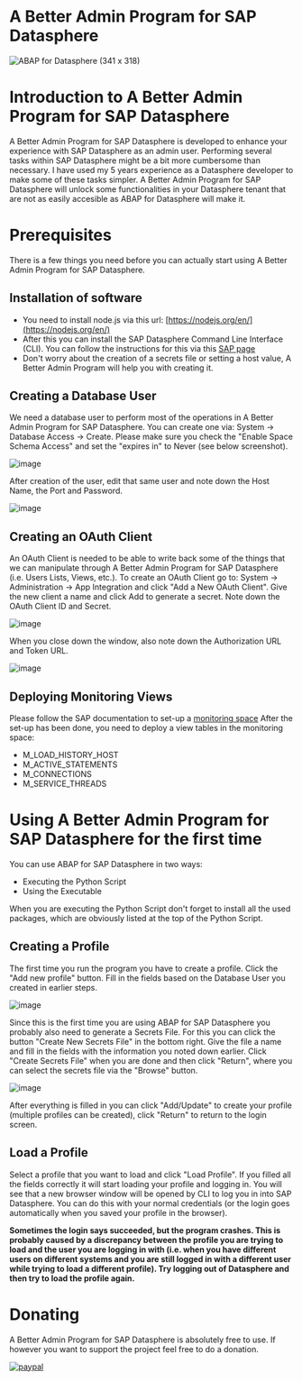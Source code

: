 # A Better Admin Program for SAP Datasphere
![ABAP for Datasphere (341 x 318)](https://github.com/kostertim87/A-Better-Admin-Program-for-Datasphere/assets/50547693/2d901eb1-3687-4500-871a-180607ea828a)

# Introduction to A Better Admin Program for SAP Datasphere

A Better Admin Program for SAP Datasphere is developed to enhance your experience with SAP Datasphere as an admin user. Performing several tasks within SAP Datasphere might be a bit more cumbersome than necessary. I have used my 5 years experience as a Datasphere developer to make some of these tasks simpler. A Better Admin Program for SAP Datasphere will unlock some functionalities in your Datasphere tenant that are not as easily accesible as ABAP for Datasphere will make it.

# Prerequisites
There is a few things you need before you can actually start using A Better Admin Program for SAP Datasphere. 

## Installation of software
- You need to install node.js via this url: [https://nodejs.org/en/](https://nodejs.org/en/)
- After this you can install the SAP Datasphere Command Line Interface (CLI). You can follow the instructions for this via this [SAP page](https://help.sap.com/docs/SAP_DATASPHERE/d0ecd6f297ac40249072a44df0549c1a/f7d5eddf20a34a1aa48d8e2c68a44e28.html)
- Don't worry about the creation of a secrets file or setting a host value, A Better Admin Program will help you with creating it.

## Creating a Database User
We need a database user to perform most of the operations in A Better Admin Program for SAP Datasphere. 
You can create one via: System -> Database Access -> Create. Please make sure you check the "Enable Space Schema Access" and set the "expires in" to Never (see below screenshot). 

![image](https://github.com/kostertim87/ABetterAdminProgramforDatasphere/assets/50547693/b8df9aef-8793-43ea-89ab-e928bc74dcfd)

After creation of the user, edit that same user and note down the Host Name, the Port and Password. 

![image](https://github.com/kostertim87/ABetterAdminProgramforDatasphere/assets/50547693/807405a1-49f5-4b58-bc15-d46a1905084e)

## Creating an OAuth Client
An OAuth Client is needed to be able to write back some of the things that we can manipulate through A Better Admin Program for SAP Datasphere (i.e. Users Lists, Views, etc.). 
To create an OAuth Client go to: System -> Administration -> App Integration and click "Add a New OAuth Client". Give the new client a name and click Add to generate a secret. 
Note down the OAuth Client ID and Secret.  

![image](https://github.com/kostertim87/ABetterAdminProgramforDatasphere/assets/50547693/d03d23c2-9bf6-44ee-824d-de84c36e4c97)

When you close down the window, also note down the Authorization URL and Token URL.

![image](https://github.com/kostertim87/ABetterAdminProgramforDatasphere/assets/50547693/8113c8a8-990a-4254-bf1b-5dc9a390c7e3)

## Deploying Monitoring Views
Please follow the SAP documentation to set-up a [monitoring space](https://help.sap.com/docs/SAP_DATASPHERE/9f804b8efa8043539289f42f372c4862/9cd0691c44a74f2aa47b52f615f74433.html)
After the set-up has been done, you need to deploy a view tables in the monitoring space: 
- M_LOAD_HISTORY_HOST
- M_ACTIVE_STATEMENTS
- M_CONNECTIONS
- M_SERVICE_THREADS


# Using A Better Admin Program for SAP Datasphere for the first time
You can use ABAP for SAP Datasphere in two ways: 
- Executing the Python Script
- Using the Executable

When you are executing the Python Script don't forget to install all the used packages, which are obviously listed at the top of the Python Script. 

## Creating a Profile
The first time you run the program you have to create a profile. Click the "Add new profile" button. 
Fill in the fields based on the Database User you created in earlier steps. 


![image](https://github.com/kostertim87/ABetterAdminProgramforDatasphere/assets/50547693/ef25b2a5-9f2f-426c-821e-234a4007ff47)

Since this is the first time you are using ABAP for SAP Datasphere you probably also need to generate a Secrets File. For this you can click the button "Create New Secrets File" in the bottom right. 
Give the file a name and fill in the fields with the information you noted down earlier. Click "Create Secrets File" when you are done and then click "Return", where you can select the secrets file via the "Browse" button.  

![image](https://github.com/kostertim87/ABetterAdminProgramforDatasphere/assets/50547693/bc33e9ab-d005-4d98-9ece-466a7931fe1e)

After everything is filled in you can click "Add/Update" to create your profile (multiple profiles can be created), click "Return" to return to the login screen. 

## Load a Profile 
Select a profile that you want to load and click "Load Profile". If you filled all the fields correctly it will start loading your profile and logging in. 
You will see that a new browser window will be opened by CLI to log you in into SAP Datasphere. You can do this with your normal credentials (or the login goes automatically when you saved your profile in the browser). 

**Sometimes the login says succeeded, but the program crashes. This is probably caused by a discrepancy between the profile you are trying to load and the user you are logging in with (i.e. when you have different users on different systems and you are still logged in with a different user while trying to load a different profile). Try logging out of Datasphere and then try to load the profile again.**

# Donating
A Better Admin Program for SAP Datasphere is absolutely free to use. If however you want to support the project feel free to do a donation. 

[![paypal](https://www.paypalobjects.com/en_US/i/btn/btn_donateCC_LG.gif)](https://www.paypal.com/donate/?business=GHJJDER887YUC&no_recurring=0&item_name=Although+A+Better+Admin+Program+for+SAP+Datasphere+is+absolutely+free+to+use%2C+donations+are+always+welcome%21+&currency_code=EUR)

